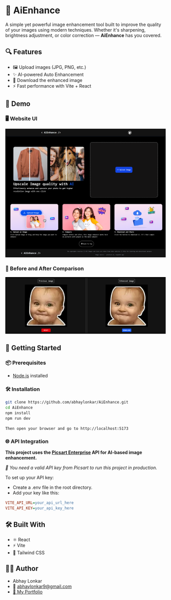 # 🧠 AiEnhance

A simple yet powerful image enhancement tool built to improve the quality of your images using modern techniques. Whether it's sharpening, brightness adjustment, or color correction — **AiEnhance** has you covered.

## 🔍 Features

- 🖼️ Upload images (JPG, PNG, etc.)
- ✨ AI-powered Auto Enhancement
- 💾 Download the enhanced image
- ⚡ Fast performance with Vite + React

## 📸 Demo

### 🖥️ Website UI

![Website UI](./screenshot/website-ui.png)

### 🔄 Before and After Comparison

![Comparing two images](./screenshot/enhance-demo.png)

## 🚀 Getting Started

### 📦 Prerequisites

- [Node.js](https://nodejs.org/) installed

### 🛠️ Installation

```sh
git clone https://github.com/abhaylonkar/AiEnhance.git
cd AiEnhance
npm install
npm run dev
```

`Then open your browser and go to http://localhost:5173`  

### 🌐 API Integration  

**This project uses the [Picsart Enterprise](https://picsart.io/) API for AI-based image enhancement.**

_🔐 You need a valid API key from Picsart to run this project in production._

To set up your API key:

- Create a .env file in the root directory.
- Add your key like this:

```ini
VITE_API_URL=your_api_url_here
VITE_API_KEY=your_api_key_here
```

## 🛠️ Built With

- ⚛️ React
- ⚡ Vite
- 🎨 Tailwind CSS

## 🙋‍♂️ Author

- Abhay Lonkar
- 📧 <abhaylonkar9@gmail.com>
- [🔗 My Portfolio](http://abhaylonkar.github.io/)
